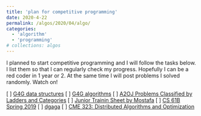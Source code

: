 ```yaml
---
title: 'plan for competitive programming'
date: 2020-4-22
permalink: /algos/2020/04/algo/
categories: 
  - 'algorithm'
  - 'programming'
# collections: algos
---
```

I planned to start competitive programming and I will follow the tasks below. I list them so that I can regularly check my progress. Hopefully I can be a red coder in 1 year or 2. At the same time I will post problems I solved randomly. Watch on!

 [ ] [G4G data structures](https://www.geeksforgeeks.org/data-structures/)
 [ ] [G4G algorithms](https://www.geeksforgeeks.org/fundamentals-of-algorithms/)
 [ ] [A2OJ Problems Classified by Ladders and Categories](https://www.a2oj.com)
 [ ] [Junior Trainin Sheet by Mostafa](https://docs.google.com/spreadsheets/d/1iJZWP2nS_OB3kCTjq8L6TrJJ4o-5lhxDOyTaocSYc-k/edit#gid=1160016643)
 [ ] [CS 61B Spring 2019](https://www.bilibili.com/video/av83116016?p=182)
 [ ] [dgaga](gad)
 [ ] [CME 323: Distributed Algorithms and Optimization](http://stanford.edu/~rezab/dao/) 
